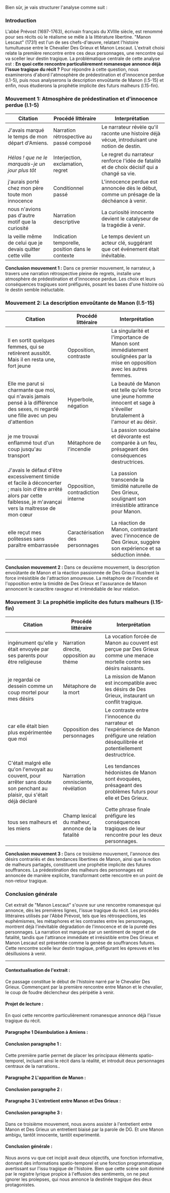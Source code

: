 
Bien sûr, je vais structurer l'analyse comme suit :

### Introduction

L'abbé Prévost (1697-1763), écrivain français du XVIIIe siècle, est renommé pour ses récits où le réalisme se mêle à la littérature libertine. "Manon Lescaut" (1731) est l'un de ses chefs-d'œuvre, relatant l'histoire tumultueuse entre le Chevalier Des Grieux et Manon Lescaut. L'extrait choisi relate la première rencontre entre ces deux personnages, une rencontre qui va sceller leur destin tragique. La problématique centrale de cette analyse est : **En quoi cette rencontre particulièrement romanesque annonce déjà l'issue tragique du récit ?** Pour répondre à cette question, nous examinerons d'abord l'atmosphère de prédestination et d'innocence perdue (l.1-5), puis nous analyserons la description envoûtante de Manon (l.5-15) et enfin, nous étudierons la prophétie implicite des futurs malheurs (l.15-fin).

### Mouvement 1: Atmosphère de prédestination et d'innocence perdue (l.1-5)

| Citation                                                  | Procédé littéraire                               | Interprétation                                                                                |
| --------------------------------------------------------- | ------------------------------------------------ | --------------------------------------------------------------------------------------------- |
| J'avais marqué le temps de mon départ d'Amiens.           | Narration rétrospective au passé composé         | Le narrateur révèle qu'il raconte une histoire déjà vécue, introduisant une notion de destin. |
| *Hélas ! que ne le marquais-je un jour plus tôt*          | Interjection, exclamation, regret                | Le regret du narrateur renforce l'idée de fatalité et de choix décisif qui a changé sa vie.   |
| j'aurais porté chez mon père toute mon innocence          | Conditionnel passé                               | L'innocence perdue est annoncée dès le début, comme un présage de la déchéance à venir.       |
| nous n'avions pas d'autre motif que la curiosité          | Narration descriptive                            | La curiosité innocente devient le catalyseur de la tragédie à venir.                          |
| la veille même de celui que je devais quitter cette ville | Indication temporelle, position dans le contexte | Le temps devient un acteur clé, suggérant que cet événement était inévitable.                 |

**Conclusion mouvement 1 :** Dans ce premier mouvement, le narrateur, à travers une narration rétrospective pleine de regrets, installe une atmosphère de prédestination et d'innocence perdue. Les choix et leurs conséquences tragiques sont préfigurés, posant les bases d'une histoire où le destin semble inéluctable.

### Mouvement 2: La description envoûtante de Manon (l.5-15)

| Citation | Procédé littéraire | Interprétation |
| -------------------------------------------------------------------------------- | --------------------------------------------------------------------------- | ------------------------------------------------------------------------- |
| Il en sortit quelques femmes, qui se retirèrent aussitôt. Mais il en resta une, fort jeune | Opposition, contraste | La singularité et l'importance de Manon sont immédiatement soulignées par la mise en opposition avec les autres femmes. |
| Elle me parut si charmante que moi, qui n'avais jamais pensé à la différence des sexes, ni regardé une fille avec un peu d'attention | Hyperbole, négation | La beauté de Manon est telle qu'elle force une jeune homme innocent et sage à s'éveiller brutalement à l'amour et au désir. |
| je me trouvai enflammé tout d'un coup jusqu'au transport | Métaphore de l'incendie | La passion soudaine et dévorante est comparée à un feu, présageant des conséquences destructrices. |
| J'avais le défaut d'être excessivement timide et facile à déconcerter ; mais loin d'être arrêté alors par cette faiblesse, je m'avançai vers la maîtresse de mon cœur | Opposition, contradiction interne | La passion transcende la timidité naturelle de Des Grieux, soulignant son irrésistible attirance pour Manon. |
| elle reçut mes politesses sans paraître embarrassée | Caractérisation des personnages | La réaction de Manon, contrastant avec l'innocence de Des Grieux, suggère son expérience et sa séduction innée. |

**Conclusion mouvement 2 :** Dans ce deuxième mouvement, la description envoûtante de Manon et la réaction passionnée de Des Grieux illustrent la force irrésistible de l'attraction amoureuse. La métaphore de l'incendie et l'opposition entre la timidité de Des Grieux et l'assurance de Manon annoncent le caractère ravageur et irrémédiable de leur relation.

### Mouvement 3: La prophétie implicite des futurs malheurs (l.15-fin)

| Citation                                                                                                                   | Procédé littéraire                               | Interprétation                                                                                                                             |
| -------------------------------------------------------------------------------------------------------------------------- | ------------------------------------------------ | ------------------------------------------------------------------------------------------------------------------------------------------ |
| ingénument qu'elle y était envoyée par ses parents pour être religieuse                                                    | Narration directe, opposition au thème           | La vocation forcée de Manon au couvent est perçue par Des Grieux comme une menace mortelle contre ses désirs naissants.                    |
| je regardai ce dessein comme un coup mortel pour mes désirs                                                                | Métaphore de la mort                             | La mission de Manon est incompatible avec les désirs de Des Grieux, instaurant un conflit tragique.                                        |
| car elle était bien plus expérimentée que moi                                                                              | Opposition des personnages                       | Le contraste entre l'innocence du narrateur et l'expérience de Manon préfigure une relation déséquilibrée et potentiellement destructrice. |
| C'était malgré elle qu'on l'envoyait au couvent, pour arrêter sans doute son penchant au plaisir, qui s'était déjà déclaré | Narration omnisciente, révélation                | Les tendances hédonistes de Manon sont évoquées, présageant des problèmes futurs pour elle et Des Grieux.                                  |
| tous ses malheurs et les miens                                                                                             | Champ lexical du malheur, annonce de la fatalité | Cette phrase finale préfigure les conséquences tragiques de leur rencontre pour les deux personnages.                                      |

**Conclusion mouvement 3 :** Dans ce troisième mouvement, l'annonce des désirs contrariés et des tendances libertines de Manon, ainsi que la notion de malheurs partagés, constituent une prophétie implicite des futures souffrances. La prédestination des malheurs des personnages est annoncée de manière explicite, transformant cette rencontre en un point de non-retour tragique.

### Conclusion générale

Cet extrait de "Manon Lescaut" s'ouvre sur une rencontre romanesque qui annonce, dès les premières lignes, l'issue tragique du récit. Les procédés littéraires utilisés par l'Abbé Prévost, tels que les rétrospections, les euphémismes, les métaphores et les contrastes entre les personnages, montrent déjà l'inévitable dégradation de l'innocence et de la pureté des personnages. La narration est marquée par un sentiment de regret et de fatalité, tandis que l'attirance immédiate et irrésistible entre Des Grieux et Manon Lescaut est présentée comme la genèse de souffrances futures. Cette rencontre scelle leur destin tragique, préfigurant les épreuves et les désillusions à venir.


___
#### Contextualisation de l'extrait :
Ce passage constitue le début de l'histoire narré par le Chevalier Des Grieux. Commençant par la première rencontre entre Manon et le chevalier, le coup de foudre déclencheur des péripétie à venir.
#### Projet de lecture :
En quoi cette rencontre particulièrement romanesque annonce déjà l'issue tragique du récit.
#### Paragraphe 1 Déambulation à Amiens :
#### Conclusion paragraphe 1 :
Cette première partie permet de placer les principaux éléments spatio-temporel, incluant ainsi le récit dans la réalité, et introduit deux personnages centraux de la narrations..

#### Paragraphe 2 L'apparition de Manon :
#### Conclusion paragraphe 2 :

#### Paragraphe 3 L'entretient entre Manon et Des Grieux :
#### Conclusion paragraphe 3 :
Dans ce troisième mouvement, nous avons assister à l'entretient entre Manon et Des Grieux un entretient biaisé par la parole de DG. Et une Manon ambigu, tantôt innocente, tantôt experimenté.
#### Conclusion générale :
Nous avons vu que cet incipit avait deux objectifs, une fonction informative, donnant des informations spatio-temporel et une fonction programmatique avertissant sur l'issu tragique de l'histoire.
Bien que cette scène soit dominé par le registre lyrique propice à l'effusion des sentiments, on ne peut ignorer les prolepses, qui nous annonce la destinée tragique des deux protagonistes.